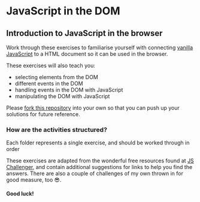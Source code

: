 # JavaScript in the DOM

## Introduction to JavaScript in the browser

Work through these exercises to familiarise yourself with connecting [vanilla JavaScript](https://www.javatpoint.com/what-is-vanilla-javascript) to a HTML document so it can be used in the browser.

These exercises will also teach you:

- selecting elements from the DOM
- different events in the DOM
- handling events in the DOM with JavaScript
- manipulating the DOM with JavaScript

Please [fork this repository](https://docs.github.com/en/get-started/quickstart/fork-a-repo#forking-a-repository) into your own so that you can push up your solutions for future reference.

### How are the activities structured?

Each folder represents a single exercise, and should be worked through in order

These exercises are adapted from the wonderful free resources found at [JS Challenger](https://www.jschallenger.com/javascript-dom-exercises), and contain additional suggestions for links to help you find the answers. There are also a couple of challenges of my own thrown in for good measure, too 😎.

#### Good luck!
